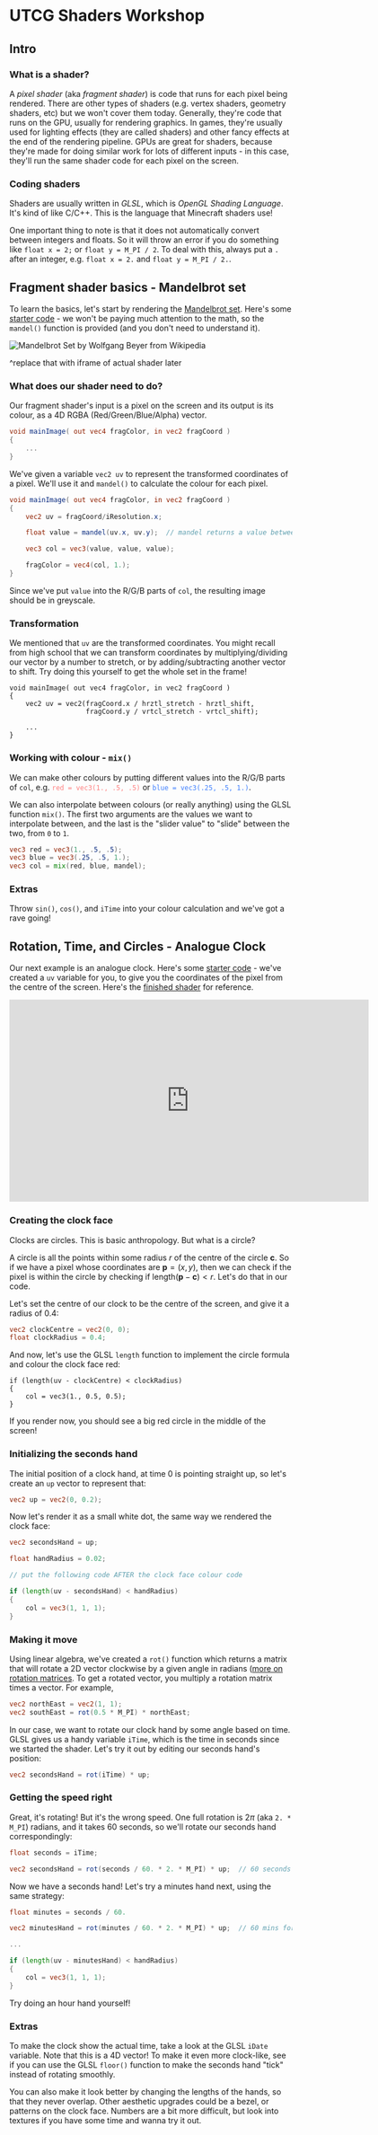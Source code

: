 <style>
	.red > code {
		color: #FF8080;
	}
	.blue > code {
		color: #4080FF;
	}
</style>

# UTCG Shaders Workshop

## Intro

### What is a shader?

A *pixel shader* (aka *fragment shader*) is code that runs for each pixel being rendered. There are other types of shaders (e.g. vertex shaders, geometry shaders, etc) but we won't cover them today. Generally, they're code that runs on the GPU, usually for rendering graphics. In games, they're usually used for lighting effects (they are called shaders) and other fancy effects at the end of the rendering pipeline. GPUs are great for shaders, because they're made for doing similar work for lots of different inputs - in this case, they'll run the same shader code for each pixel on the screen.

### Coding shaders

Shaders are usually written in *GLSL*, which is *OpenGL Shading Language*. It's kind of like C/C++. This is the language that Minecraft shaders use!

One important thing to note is that it does not automatically convert between integers and floats. So it will throw an error if you do something like `float x = 2;` or `float y = M_PI / 2`. To deal with this, always put a `.` after an integer, e.g. `float x = 2.` and `float y = M_PI / 2.`.

## Fragment shader basics - Mandelbrot set

To learn the basics, let's start by rendering the [Mandelbrot set](https://en.wikipedia.org/wiki/Mandelbrot_set). Here's some [starter code](https://www.shadertoy.com/view/NdsyDX) - we won't be paying much attention to the math, so the `mandel()` function is provided (and you don't need to understand it).

![Mandelbrot Set by Wolfgang Beyer from Wikipedia](https://upload.wikimedia.org/wikipedia/commons/2/21/Mandel_zoom_00_mandelbrot_set.jpg)

^replace that with iframe of actual shader later

### What does our shader need to do?

Our fragment shader's input is a pixel on the screen and its output is its colour, as a 4D RGBA (Red/Green/Blue/Alpha) vector.

```glsl
void mainImage( out vec4 fragColor, in vec2 fragCoord )
{
	...
}
```

We've given a variable `vec2 uv` to represent the transformed coordinates of a pixel. We'll use it and `mandel()` to calculate the colour for each pixel.

```glsl
void mainImage( out vec4 fragColor, in vec2 fragCoord )
{
	vec2 uv = fragCoord/iResolution.x;

	float value = mandel(uv.x, uv.y);  // mandel returns a value between 0 and 1

	vec3 col = vec3(value, value, value);

	fragColor = vec4(col, 1.);
}
```

Since we've put `value` into the R/G/B parts of `col`, the resulting image should be in greyscale.

### Transformation

We mentioned that `uv` are the transformed coordinates. You might recall from high school that we can transform coordinates by multiplying/dividing our vector by a number to stretch, or by adding/subtracting another vector to shift. Try doing this yourself to get the whole set in the frame!

```
void mainImage( out vec4 fragColor, in vec2 fragCoord )
{
	vec2 uv = vec2(fragCoord.x / hrztl_stretch - hrztl_shift,
		           fragCoord.y / vrtcl_stretch - vrtcl_shift);

	...
}
```

### Working with colour - `mix()`

We can make other colours by putting different values into the R/G/B parts of `col`, e.g. <span class="red">`red = vec3(1., .5, .5)`</span> or <span class="blue">`blue = vec3(.25, .5, 1.)`</span>.

We can also interpolate between colours (or really anything) using the GLSL function `mix()`. The first two arguments are the values we want to interpolate between, and the last is the "slider value" to "slide" between the two, from `0` to `1`.

```glsl
vec3 red = vec3(1., .5, .5);
vec3 blue = vec3(.25, .5, 1.);
vec3 col = mix(red, blue, mandel);
```

### Extras

Throw `sin()`, `cos()`, and `iTime` into your colour calculation and we've got a rave going!

## Rotation, Time, and Circles - Analogue Clock

Our next example is an analogue clock. Here's some [starter code](https://www.shadertoy.com/view/fdlyz2) - we've created a `uv` variable for you, to give you the coordinates of the pixel from the centre of the screen. Here's the [finished shader](https://www.shadertoy.com/view/fslcR2) for reference.

<iframe width="640" height="360" frameborder="0" src="https://www.shadertoy.com/embed/fslcR2?gui=true&t=10&paused=true&muted=false" allowfullscreen></iframe>

### Creating the clock face

Clocks are circles. This is basic anthropology. But what is a circle?

A circle is all the points within some radius $r$ of the centre of the circle $\mathbf c$. So if we have a pixel whose coordinates are $\mathbf p = (x, y)$, then we can check if the pixel is within the circle by checking if $\text{length}(\mathbf p - \mathbf c) < r$. Let's do that in our code.

Let's set the centre of our clock to be the centre of the screen, and give it a radius of 0.4:

```glsl
vec2 clockCentre = vec2(0, 0);
float clockRadius = 0.4;
```

And now, let's use the GLSL `length` function to implement the circle formula and colour the clock face red:

```
if (length(uv - clockCentre) < clockRadius)
{
	col = vec3(1., 0.5, 0.5);
}
```

If you render now, you should see a big red circle in the middle of the screen!

### Initializing the seconds hand

The initial position of a clock hand, at time 0 is pointing straight up, so let's create an `up` vector to represent that:

```glsl
vec2 up = vec2(0, 0.2);
```

Now let's render it as a small white dot, the same way we rendered the clock face:

```glsl
vec2 secondsHand = up;

float handRadius = 0.02;

// put the following code AFTER the clock face colour code

if (length(uv - secondsHand) < handRadius)
{
	col = vec3(1, 1, 1);
}
```

### Making it move

Using linear algebra, we've created a `rot()` function which returns a matrix that will rotate a 2D vector clockwise by a given angle in radians ([more on rotation matrices](https://en.wikipedia.org/wiki/Rotation_matrix). To get a rotated vector, you multiply a rotation matrix times a vector. For example,

```glsl
vec2 northEast = vec2(1, 1);
vec2 southEast = rot(0.5 * M_PI) * northEast;
```

In our case, we want to rotate our clock hand by some angle based on time. GLSL gives us a handy variable `iTime`, which is the time in seconds since we started the shader. Let's try it out by editing our seconds hand's position:

```glsl
vec2 secondsHand = rot(iTime) * up;
```

### Getting the speed right

Great, it's rotating! But it's the wrong speed. One full rotation is $2\pi$ (aka `2. * M_PI`) radians, and it takes 60 seconds, so we'll rotate our seconds hand correspondingly:

```glsl
float seconds = iTime;

vec2 secondsHand = rot(seconds / 60. * 2. * M_PI) * up;  // 60 seconds for a rotation
```

Now we have a seconds hand! Let's try a minutes hand next, using the same strategy:

```glsl
float minutes = seconds / 60.

vec2 minutesHand = rot(minutes / 60. * 2. * M_PI) * up;  // 60 mins for a rotation

...

if (length(uv - minutesHand) < handRadius)
{
	col = vec3(1, 1, 1);
}
```

Try doing an hour hand yourself!

### Extras

To make the clock show the actual time, take a look at the GLSL `iDate` variable. Note that this is a 4D vector! To make it even more clock-like, see if you can use the GLSL `floor()` function to make the seconds hand "tick" instead of rotating smoothly.

You can also make it look better by changing the lengths of the hands, so that they never overlap. Other aesthetic upgrades could be a bezel, or patterns on the clock face. Numbers are a bit more difficult, but look into textures if you have some time and wanna try it out.
